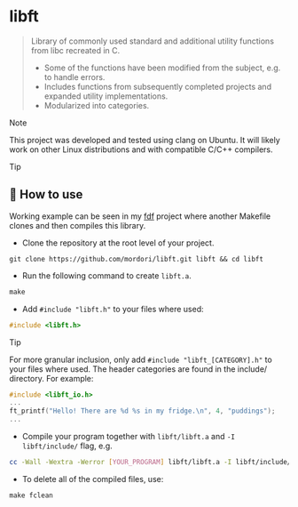 # libft
> Library of commonly used standard and additional utility functions from libc recreated in C.
> - Some of the functions have been modified from the subject, e.g. to handle errors.
> - Includes functions from subsequently completed projects and expanded utility implementations.
> - Modularized into categories.

> [!NOTE]
> This project was developed and tested using clang on Ubuntu. It will likely work on other Linux distributions and with compatible C/C++ compilers.

> [!TIP]
> ## 🚀 How to use
> Working example can be seen in my [fdf](https://github.com/mordori/fdf) project where another Makefile clones and then compiles this library. 
- Clone the repository at the root level of your project.
``` git
git clone https://github.com/mordori/libft.git libft && cd libft
```
- Run the following command to create `libft.a`.
``` Makefile
make
```
- Add `#include "libft.h"` to your files where used:
``` C
#include <libft.h>
```
> [!TIP]
> For more granular inclusion, only add `#include "libft_[CATEGORY].h"` to your files where used. The header categories are found in the include/ directory. For example:
> ``` C
> #include <libft_io.h>
> ...
> ft_printf("Hello! There are %d %s in my fridge.\n", 4, "puddings");
> ...
> ```
- Compile your program together with `libft/libft.a` and `-I libft/include/` flag, e.g.
``` bash
cc -Wall -Wextra -Werror [YOUR_PROGRAM] libft/libft.a -I libft/include/
```
- To delete all of the compiled files, use:
``` Makefile
make fclean
```
